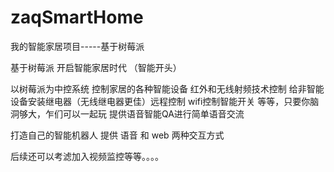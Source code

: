 # zaqSmartHome
我的智能家居项目-----基于树莓派

基于树莓派 开启智能家居时代 （智能开头）

以树莓派为中控系统
     控制家居的各种智能设备
         红外和无线射频技术控制
         给非智能设备安装继电器（无线继电器更佳）远程控制
         wifi控制智能开关
         等等，只要你脑洞够大，乍们可以一起玩
     提供语音智能QA进行简单语音交流  
     
打造自己的智能机器人
   提供 语音 和 web 两种交互方式 
   
   后续还可以考滤加入视频监控等等。。。。
